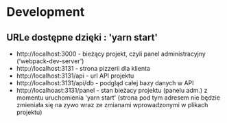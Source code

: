 # Development

## URLe dostępne dzięki : 'yarn start'

- http://localhost:3000 - bieżący projekt, czyli panel administracyjny ('webpack-dev-server')
- http://localhost:3131 - strona pizzerii dla klienta
- http://localhost:3131/api - url API projektu
- http://localhost:3131/api/db - podgląd całej bazy danych w API
- http://localhoast:3131/panel - stan bieżacy projektu (panelu adm.) z momentu uruchomienia 'yarn start' (strona pod tym adresem nie będzie zmieniała się na zywo wraz ze zmianami wprowadzonymi w plikach projektu)
